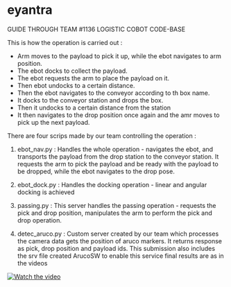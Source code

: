 # eyantra
GUIDE THROUGH TEAM #1136 LOGISTIC COBOT CODE-BASE

This is how the operation is carried out :
- Arm moves to the payload to pick it up, while the ebot navigates to arm position.
- The ebot docks to collect the payload.
- The ebot requests the arm to place the payload on it.
- Then ebot undocks to a certain distance.
- Then the ebot navigates to the conveyor according to th box name.
- It docks to the conveyor station and drops the box.
- Then it undocks to a certain distance from the station
- It then navigates to the drop position once again and the amr moves to pick up the next payload.

There are four scrips made by our team controlling the operation :

1) ebot_nav.py : Handles the whole operation - navigates the ebot, and transports the payload from the drop station to the conveyor station. It requests the arm to pick the payload and be ready with the payload to be dropped, while the ebot navigates to the drop pose.

2) ebot_dock.py : Handles the docking operation - linear and angular docking is achieved

3) passing.py : This server handles the passing operation - requests the pick and drop position, manipulates the arm to perform the pick and drop operation.

4) detec_aruco.py : Custom server created by our team which processes the camera data gets the position of aruco markers. It returns response as pick, drop position and payload ids. This submission also includes the srv file created ArucoSW to enable this service
final results are as in the videos 


[![Watch the video](https://img.youtube.com/vi/GV8gkHFqm1A/0.jpg)](https://youtu.be/GV8gkHFqm1A?si=HaXrYE9bc-79YkQm)
